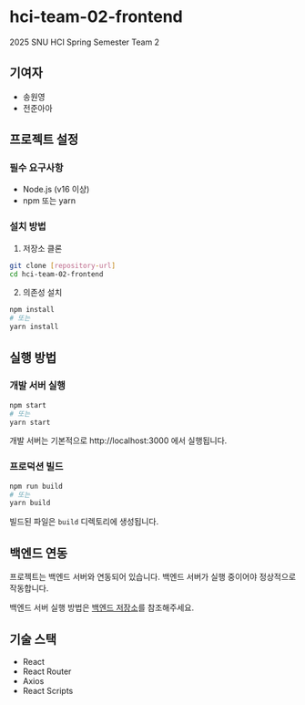 # hci-team-02-frontend
2025 SNU HCI Spring Semester Team 2

## 기여자
- 송원영
- 전준아아

## 프로젝트 설정

### 필수 요구사항
- Node.js (v16 이상)
- npm 또는 yarn

### 설치 방법
1. 저장소 클론
```bash
git clone [repository-url]
cd hci-team-02-frontend
```

2. 의존성 설치
```bash
npm install
# 또는
yarn install
```

## 실행 방법

### 개발 서버 실행
```bash
npm start
# 또는
yarn start
```
개발 서버는 기본적으로 http://localhost:3000 에서 실행됩니다.

### 프로덕션 빌드
```bash
npm run build
# 또는
yarn build
```
빌드된 파일은 `build` 디렉토리에 생성됩니다.

## 백엔드 연동
프로젝트는 백엔드 서버와 연동되어 있습니다. 백엔드 서버가 실행 중이어야 정상적으로 작동합니다.

백엔드 서버 실행 방법은 [백엔드 저장소](https://github.com/[backend-repo-url])를 참조해주세요.

## 기술 스택
- React
- React Router
- Axios
- React Scripts
